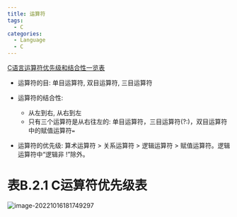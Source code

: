 ```yaml
---
title: 运算符
tags:
  - C
categories:
  - Language
  - C
---
```

[C语言运算符优先级和结合性一览表](http://c.biancheng.net/view/161.html)

- 运算符的目: 单目运算符, 双目运算符, 三目运算符

- 运算符的结合性:  
  - 从左到右, 从右到左
  - 只有三个运算符是从右往左的: 单目运算符，三目运算符(?:)，双目运算符中的赋值运算符`=`

- 运算符的优先级: 算术运算符 > 关系运算符 > 逻辑运算符 > 赋值运算符。逻辑运算符中“逻辑非 !”除外。

# 表B.2.1 C运算符优先级表

![image-20221016181749297](https://illyber-images.oss-cn-chengdu.aliyuncs.com/202301281527062.png)






